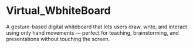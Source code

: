 # Virtual_WbhiteBoard
A gesture-based digital whiteboard that lets users draw, write, and interact using only hand movements — perfect for teaching, brainstorming, and presentations without touching the screen.
